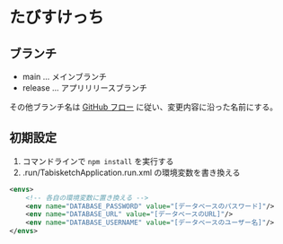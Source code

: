 # たびすけっち

## ブランチ

- main ... メインブランチ
- release ... アプリリリースブランチ

その他ブランチ名は [GitHub フロー](https://docs.github.com/ja/get-started/using-github/github-flow) に従い、変更内容に沿った名前にする。

## 初期設定

1. コマンドラインで `npm install` を実行する
2. .run/TabisketchApplication.run.xml の環境変数を書き換える

```xml
<envs>
    <!-- 各自の環境変数に置き換える -->
    <env name="DATABASE_PASSWORD" value="[データベースのパスワード]"/>
    <env name="DATABASE_URL" value="[データベースのURL]"/>
    <env name="DATABASE_USERNAME" value="[データベースのユーザー名]"/>
</envs>
```
